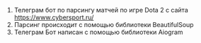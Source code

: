 1. Телеграм бот по парсингу матчей по игре Dota 2 с сайта https://www.cybersport.ru/
2. Парсинг происходит с помощью библиотеки BeautifulSoup
3. Телеграм Бот написан с помощью библиотеки Aiogram

